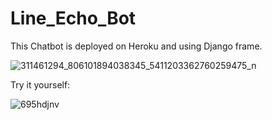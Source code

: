 # Line_Echo_Bot
This Chatbot is deployed on Heroku and using Django frame.

![311461294_806101894038345_5411203362760259475_n](https://user-images.githubusercontent.com/49478754/196616748-2c9b09e7-c073-4557-bd77-112b5b5edb0d.jpg)

Try it yourself:

![695hdjnv](https://user-images.githubusercontent.com/49478754/196616819-904cec84-a1e2-459d-93d8-d39de282f614.png)
  
